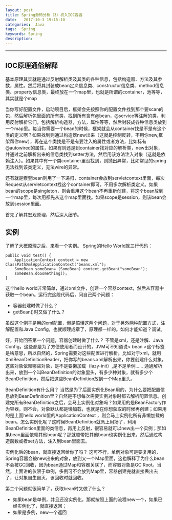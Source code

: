 ```yaml
---
layout: post
title: Spring源码分析（3）初入IOC容器
date:   2017-10-3 19:15:10
categories:  Java
tags:  Spring
keywords: Spring
description: 
---
```

----------------------------------

## IOC原理通俗解释

基本原理其实就是通过反射解析类及其类的各种信息，包括构造器、方法及其参数，属性。然后将其封装成bean定义信息类、constructor信息类、method信息类、property信息类，最终放在一个map里，也就是所谓的container，池等等，其实就是个map

当你写好配置文件，启动项目后，框架会先按照你的配置文件找到那个要scan的包，然后解析包里面的所有类，找到所有含有@bean，@service等注解的类，利用反射解析它们，包括解析构造器，方法，属性等等，然后封装成各种信息类放到一个map里。每当你需要一个bean的时候，框架就会从container找是不是有这个类的定义啊？如果找到则通过构造器new出来（这就是控制反转，不用你new,框架帮你new），再在这个类找是不是有要注入的属性或者方法，比如标有@autowired的属性，如果有则还是到container找对应的解析类，new出对象，并通过之前解析出来的信息类找到setter方法，然后用该方法注入对象（这就是依赖注入）。如果其中有一个类container里没找到，则抛出异常，比如常见的spring无法找到该类定义，无法wire的异常。

还有就是嵌套bean则用了一下递归，container会放到servletcontext里面，每次Request从servletcontext找这个container即可，不用多次解析类定义。如果bean的scope是singleton，则会重用这个bean不再重新创建，将这个bean放到一个map里，每次用都先从这个map里面找。如果scope是session，则该bean会放到session里面。

首先了解其宏观原理，然后深入细节。

## 实例

了解了大概原理之后，来看一个实例。
Spring的Hello World就三行代码：

```
public void test() {
	ApplicationContext context = new ClassPathXmlApplicationContext("beans.xml");
	SomeBean someBean= (SomeBean) context.getBean("someBean");
	someBean.doSomething();
}
```

这个hello world非常简单，通过xml文件，创建一个容器context，然后从容器中获取一个bean。运行完这段代码后，问自己两个问题：
* 容器创建时做了什么？
* getBean()时又做了什么？

虽然这个例子是用的xml配置，但是搞懂这两个问题，对于另外两种配置方式，注解配置和Java Config，也就顺理成章了，原理都一样的。如何才能知道？调试。

好，开始回答第一个问题，容器创建时做了什么？
不管是xml，还是注解、Java Config，这些都是为了方便使用者而设计的，JVM可不知道说< bean >这个标签是啥意思，所以自然的，Spring需要对这些配置进行解析。比如对于xml，就用XmlBeanDefinitionReader，把你写的beans.xml解析出来，你要创建什么对象，这些对象依赖哪些对象，是不是要懒加载（lazy-init）,是不是单例...... 通通解析出来，放到一个叫BeanDefinition的对象里头，有多少种对象，就有多少个BeanDefinition，然后把这些BeanDefinition放到一个Map里头。

BeanDefinition有什么用？
当然是为了后面实例化Bean用的，为什么要把配置信息放到BeanDefinition里？自然是不想每次需要实例对象时都去解析配置信息。创建完所有BeanDefinition之后，会马上实例化对象吗？如果用的是BeanFactory作为容器，则不会，对象默认都是懒加载，也就是在你想获取的时候再创建；如果用的是上面hello world里的ApplicationContext ，则会马上实例化所有非懒加载的bean。怎么实例化呢？这时候BeanDefinition就派上用场了，利用BeanDefinition里面的类信息，再用上反射，很容易就可以new出一个实例；那如果bean里面依赖其他bean呢？那就顺带把其他bean也实例化出来，然后通过构造函数或者set方法，注入到bean里面去。

实例化后的bean，就直接返回给你了吗？
这可不行，单例对象可是要复用的，Spring容器会被new出来的对象，放到又一个Map里面，这也解释了为什么bean不会被GC回收，因为bean通过Map和容器关联了，而容器对象是GC Root。当然，上面讲的仅限于单例，多例可不会放到Map里，容器创建完就直接丢出去了，让对象自生自灭，该回收时就回收。

第二个问题就很简单了，获取bean时又做了什么？
* 如果bean是单例，并且还没实例化，那就按照上面的流程new一个，如果已经实例化了，就直接返回；
* 如果是多例，new一个返回
